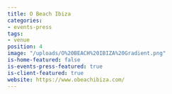 ```yaml
---
title: O Beach Ibiza
categories:
- events-press
tags:
- venue
position: 4
image: "/uploads/O%20BEACH%20IBIZA%20Gradient.png"
is-home-featured: false
is-events-press-featured: true
is-client-featured: true
website: https://www.obeachibiza.com/
---
```



